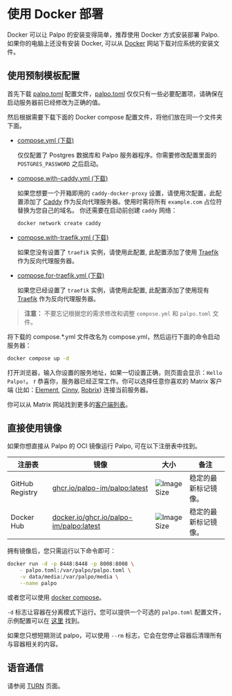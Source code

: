 # 使用 Docker 部署

Docker 可以让 Palpo 的安装变得简单，推荐使用 Docker 方式安装部署 Palpo. 如果你的电脑上还没有安装 Docker, 可以从 [Docker](https://www.docker.com/) 网站下载对应系统的安装文件。


## 使用预制模板配置

首先下载 [palpo.toml](palpo.toml) 配置文件，[palpo.toml](palpo.toml) 仅仅只有一些必要配置项，请确保在启动服务器前已经修改为正确的值。

然后根据需要下载下面的 Docker compose 配置文件，将他们放在同一个文件夹下面。

- [compose.yml (下载)](./compose.yml)

    仅仅配置了 Postgres 数据库和 Palpo 服务器程序。你需要修改配置里面的 `POSTGRES_PASSWORD` 之后启动。

- [compose.with-caddy.yml (下载)](./compose.with-caddy.yml)

    如果您想要一个开箱即用的 `caddy-docker-proxy` 设置，请使用次配置，此配置添加了 [Caddy](https://caddyserver.com/) 作为反向代理服务器。使用时需将所有 `example.com` 占位符替换为您自己的域名。
    你还需要在启动前创建 `caddy` 网络：

    ```bash
    docker network create caddy
    ```

- [compose.with-traefik.yml (下载)](/installation/compose.with-traefik.yml?raw)

    如果您没有设置了 `traefik` 实例，请使用此配置, 此配置添加了使用 [Traefik](https://traefik.io/) 作为反向代理服务器。

- [compose.for-traefik.yml (下载)](./compose.for-traefik.yml)

    如果您已经设置了 `traefik` 实例，请使用此配置, 此配置添加了使用现有 [Traefik](https://traefik.io/) 作为反向代理服务器。


> **注意：** 不要忘记根据您的需求修改和调整 `compose.yml` 和 `palpo.toml` 文件。

将下载的 compose.*.yml 文件改名为 compose.yml，然后运行下面的命令启动服务器：

```bash
docker compose up -d
```

打开浏览器，输入你设置的服务地址，如果一切设置正确，则页面会显示：`Hello Palpo!`。
r
恭喜你，服务器已经正常工作。你可以选择任意你喜欢的 Matrix 客户端 (比如：[Element](https://app.element.io/), [Cinny](https://app.cinny.in/), [Robrix](https://github.com/project-robius/robrix)) 连接当前服务器。

你可以从 Matrix 网站找到更多的[客户端列表](https://matrix.org/ecosystem/clients/)。


## 直接使用镜像

如果你想直接从 Palpo 的 OCI 镜像运行 Palpo, 可在以下注册表中找到。

| 注册表 | 镜像 | 大小 | 备注 |
|---|---|---|---|
| GitHub Registry | [ghcr.io/palpo-im/palpo:latest][gh] | ![Image Size][shield-latest] | 稳定的最新标记镜像。 |
| Docker Hub | [docker.io/ghcr.io/palpo-im/palpo:latest][dh] | ![Image Size][shield-latest] | 稳定的最新标记镜像。 |

[dh]: https://hub.docker.com/r/chrislearn/palpo
[gh]: https://github.com/palpo-im/palpo/pkgs/container/palpo
[shield-latest]: https://img.shields.io/docker/image-size/chrislearn/palpo/latest

拥有镜像后，您只需运行以下命令即可：

```bash
docker run -d -p 8448:8448 -p 8008:8008 \
    - palpo.toml:/var/palpo/palpo.toml \
    -v data/media:/var/palpo/media \
    --name palpo
```

或者您可以使用 [docker compose](#docker-compose)。

`-d` 标志让容器在分离模式下运行。您可以提供一个可选的 `palpo.toml` 配置文件，示例配置可以在 [这里](../palpo.toml) 找到。

如果您只想短期测试 palpo，可以使用 `--rm` 标志，它会在您停止容器后清理所有与容器相关的内容。


## 语音通信

请参阅 [TURN](../configuration/turn.md) 页面。